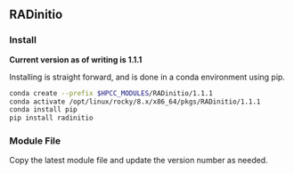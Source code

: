## RADinitio

### Install

**Current version as of writing is 1.1.1**

Installing is straight forward, and is done in a conda environment using pip.

```bash
conda create --prefix $HPCC_MODULES/RADinitio/1.1.1
conda activate /opt/linux/rocky/8.x/x86_64/pkgs/RADinitio/1.1.1
conda install pip
pip install radinitio
```

### Module File

Copy the latest module file and update the version number as needed.
